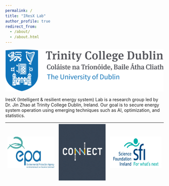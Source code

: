 ```yaml
---
permalink: /
title: "IResX Lab"
author_profile: true
redirect_from: 
  - /about/
  - /about.html
---
```


![](https://github.com/JinZhaoTCD/JinZhaoTCD.github.io/blob/master/images/TCD_logo.png)

IresX (Intelligent & resilient energy system) Lab is a research group led by Dr. Jin Zhao at Trinity College Dublin, Ireland.
Our goal is to secure energy system operation using emerging techniques such as AI, optimization, and statistics.


| <img src="https://github.com/JinZhaoTCD/JinZhaoTCD.github.io/blob/master/images/Irish_EPA_Logo.jpg" width="200" height="100"> | <img src="https://github.com/JinZhaoTCD/JinZhaoTCD.github.io/blob/master/images/Connect_logo.jpg" width="200" height="180"> | <img src="https://github.com/JinZhaoTCD/JinZhaoTCD.github.io/blob/master/images/SFI_logo.jpg" width="220" height="100"> |
|---|---|---|
